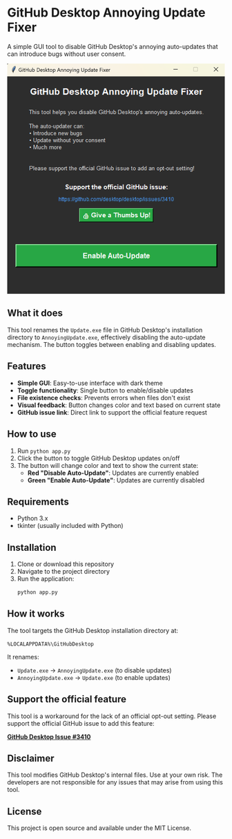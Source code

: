 # GitHub Desktop Annoying Update Fixer

A simple GUI tool to disable GitHub Desktop's annoying auto-updates that can introduce bugs without user consent.

![GitHub Desktop Annoying Update Fixer](image.png)

## What it does

This tool renames the `Update.exe` file in GitHub Desktop's installation directory to `AnnoyingUpdate.exe`, effectively disabling the auto-update mechanism. The button toggles between enabling and disabling updates.

## Features

- **Simple GUI**: Easy-to-use interface with dark theme
- **Toggle functionality**: Single button to enable/disable updates
- **File existence checks**: Prevents errors when files don't exist
- **Visual feedback**: Button changes color and text based on current state
- **GitHub issue link**: Direct link to support the official feature request

## How to use

1. Run `python app.py`
2. Click the button to toggle GitHub Desktop updates on/off
3. The button will change color and text to show the current state:
   - **Red "Disable Auto-Update"**: Updates are currently enabled
   - **Green "Enable Auto-Update"**: Updates are currently disabled

## Requirements

- Python 3.x
- tkinter (usually included with Python)

## Installation

1. Clone or download this repository
2. Navigate to the project directory
3. Run the application:
   ```bash
   python app.py
   ```

## How it works

The tool targets the GitHub Desktop installation directory at:
```
%LOCALAPPDATA%\GitHubDesktop
```

It renames:
- `Update.exe` → `AnnoyingUpdate.exe` (to disable updates)
- `AnnoyingUpdate.exe` → `Update.exe` (to enable updates)

## Support the official feature

This tool is a workaround for the lack of an official opt-out setting. Please support the official GitHub issue to add this feature:

**[GitHub Desktop Issue #3410](https://github.com/desktop/desktop/issues/3410)**

## Disclaimer

This tool modifies GitHub Desktop's internal files. Use at your own risk. The developers are not responsible for any issues that may arise from using this tool.

## License

This project is open source and available under the MIT License. 
